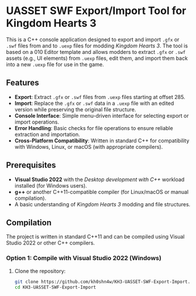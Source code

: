 # UASSET SWF Export/Import Tool for Kingdom Hearts 3

This is a C++ console application designed to export and import `.gfx` or `.swf` files from and to `.uexp` files for modding *Kingdom Hearts 3*. The tool is based on a 010 Editor template and allows modders to extract `.gfx` or `.swf` assets (e.g., UI elements) from `.uexp` files, edit them, and import them back into a new `.uexp` file for use in the game.

## Features
- **Export**: Extract `.gfx` or `.swf` files from `.uexp` files starting at offset 285.
- **Import**: Replace the `.gfx` or `.swf` data in a `.uexp` file with an edited version while preserving the original file structure.
- **Console Interface**: Simple menu-driven interface for selecting export or import operations.
- **Error Handling**: Basic checks for file operations to ensure reliable extraction and importation.
- **Cross-Platform Compatibility**: Written in standard C++ for compatibility with Windows, Linux, or macOS (with appropriate compilers).

## Prerequisites
- **Visual Studio 2022** with the *Desktop development with C++* workload installed (for Windows users).
- **g++** or another C++11-compatible compiler (for Linux/macOS or manual compilation).
- A basic understanding of *Kingdom Hearts 3* modding and file structures.

## Compilation
The project is written in standard C++11 and can be compiled using Visual Studio 2022 or other C++ compilers.

### Option 1: Compile with Visual Studio 2022 (Windows)
1. Clone the repository:
   ```bash
   git clone https://github.com/kh0shn4w/KH3-UASSET-SWF-Export-Import.git
   cd KH3-UASSET-SWF-Export-Import

